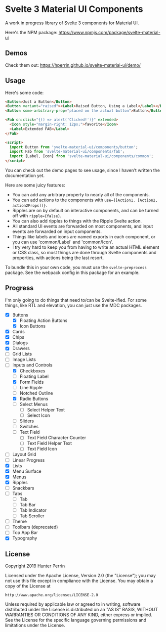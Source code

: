 # Svelte 3 Material UI Components

A work in progress library of Svelte 3 components for Material UI.

Here's the NPM package: https://www.npmjs.com/package/svelte-material-ui

## Demos

Check them out: https://hperrin.github.io/svelte-material-ui/demo/

## Usage

Here's some code:

```html
<Button>Just a Button</Button>
<Button variant="raised"><Label>Raised Button, Using a Label</Label></Button>
<Button some-arbitrary-prop="placed on the actual button">Button</Button>

<Fab on:click="{() => alert('Clicked!')}" extended>
  <Icon style="margin-right: 12px;">favorite</Icon>
  <Label>Extended FAB</Label>
</Fab>

<script>
  import Button from 'svelte-material-ui/components/button';
  import Fab from 'svelte-material-ui/components/fab';
  import {Label, Icon} from 'svelte-material-ui/components/common';
</script>
```

You can check out the demo pages to see usage, since I haven't written the documentation yet.

Here are some juicy features:

* You can add any arbitrary property to nearly all of the components.
* You can add actions to the components with `use={[Action1, [Action2, action2Props]]}`.
* Ripples are on by default on interactive components, and can be turned off with `ripple={false}`.
* You can also add ripples to things with the Ripple Svelte action.
* All standard UI events are forwarded on most components, and input events are forwarded on input components.
* Things like labels and icons are named exports in each component, or you can use 'common/Label' and 'common/Icon'.
* I try very hard to keep you from having to write an actual HTML element or CSS class, so most things are done through Svelte components and properties, with actions being the last resort.

To bundle this in your own code, you must use the `svelte-preprocess` package. See the webpack config in this package for an example.

## Progress

I'm only going to do things that need to/can be Svelte-ified. For some things, like RTL and elevation, you can just use the MDC packages.

- [x] Buttons
  - [x] Floating Action Buttons
  - [x] Icon Buttons
- [x] Cards
- [x] Chips
- [x] Dialogs
- [x] Drawers
- [ ] Grid Lists
- [ ] Image Lists
- [ ] Inputs and Controls
  - [x] Checkboxes
  - [ ] Floating Label
  - [x] Form Fields
  - [ ] Line Ripple
  - [ ] Notched Outline
  - [x] Radio Buttons
  - [ ] Select Menus
    - [ ] Select Helper Text
    - [ ] Select Icon
  - [ ] Sliders
  - [ ] Switches
  - [ ] Text Field
    - [ ] Text Field Character Counter
    - [ ] Text Field Helper Text
    - [ ] Text Field Icon
- [ ] Layout Grid
- [ ] Linear Progress
- [x] Lists
- [x] Menu Surface
- [x] Menus
- [x] Ripples
- [ ] Snackbars
- [ ] Tabs
  - [ ] Tab
  - [ ] Tab Bar
  - [ ] Tab Indicator
  - [ ] Tab Scroller
- [ ] Theme
- [ ] Toolbars (deprecated)
- [ ] Top App Bar
- [x] Typography

## License

Copyright 2019 Hunter Perrin

Licensed under the Apache License, Version 2.0 (the "License");
you may not use this file except in compliance with the License.
You may obtain a copy of the License at

    http://www.apache.org/licenses/LICENSE-2.0

Unless required by applicable law or agreed to in writing, software
distributed under the License is distributed on an "AS IS" BASIS,
WITHOUT WARRANTIES OR CONDITIONS OF ANY KIND, either express or implied.
See the License for the specific language governing permissions and
limitations under the License.